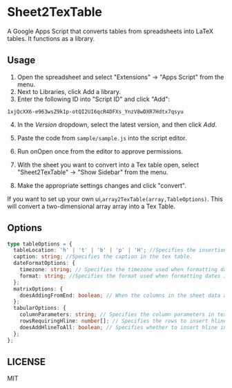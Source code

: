 # Sheet2TexTable

A Google Apps Script that converts tables from spreadsheets into LaTeX tables. It functions as a library.

## Usage

1. Open the spreadsheet and select "Extensions" → "Apps Script" from the menu.
2. Next to Libraries, click Add a library.
3. Enter the following ID into "Script ID" and click "Add":

```
1xjQcXX6-e963wsZ9k1p-otQI2UI6qcR4DFXs_YnzV8wDXR7Hdtx7qsyu
```

4. In the _Version_ dropdown, select the latest version, and then click _Add_.

5. Paste the code from `sample/sample.js` into the script editor.
6. Run onOpen once from the editor to approve permissions.
7. With the sheet you want to convert into a Tex table open, select "Sheet2TexTable" → "Show Sidebar" from the menu.
8. Make the appropriate settings changes and click "convert".

If you want to set up your own ui,`array2TexTable(array,TableOptions)`.
This will convert a two-dimensional array array into a Tex Table.

## Options

```ts
type tableOptions = {
  tableLocation: 'h' | 't' | 'b' | 'p' | 'H'; //Specifies the insertion location in the tex table.
  caption: string; //Specifies the caption in the tex table.
  dateFormatOptions: {
    timezone: string; // Specifies the timezone used when formatting dates if the data includes 'date type' cells.
    format: string; //Specifies the format used when formatting dates if the data includes 'date type' cells.
  };
  matrixOptions: {
    doesAddingFromEnd: boolean; // When the columns in the sheet data are uneven, blank columns are inserted to match the length of the longest column. This specifies whether to insert from the beginning or the end.
  };
  tabularOptions: {
    columnParameters: string; // Specifies the column parameters in tex's tabular.
    rowsRequiringHline: number[]; // Specifies the rows to insert hline in tex's tabular. Specify the row indices as an array. For example: `[0, 2]` will insert hline at rows 0 and 2. In the sidebar, specify it as `0,2`.
    doesAddHlineToAll: boolean; // Specifies whether to insert hline in all rows in tex's tabular. If set to `true`, `rowsRequiringHline` is ignored.
  };
};
```

## LICENSE

MIT
